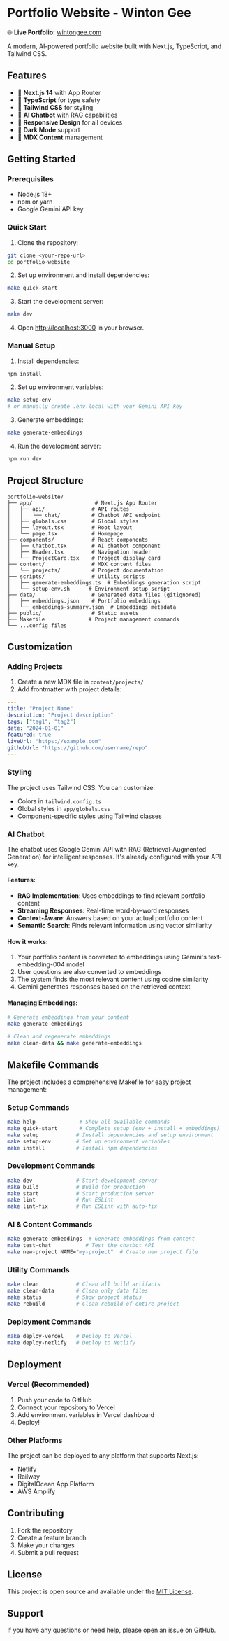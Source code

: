 # Portfolio Website - Winton Gee

🌐 **Live Portfolio:** [wintongee.com](https://wintongee.com)

A modern, AI-powered portfolio website built with Next.js, TypeScript, and Tailwind CSS.

## Features

- 🚀 **Next.js 14** with App Router
- 💎 **TypeScript** for type safety
- 🎨 **Tailwind CSS** for styling
- 🤖 **AI Chatbot** with RAG capabilities
- 📱 **Responsive Design** for all devices
- 🌙 **Dark Mode** support
- 📝 **MDX Content** management

## Getting Started

### Prerequisites

- Node.js 18+
- npm or yarn
- Google Gemini API key

### Quick Start

1. Clone the repository:

```bash
git clone <your-repo-url>
cd portfolio-website
```

2. Set up environment and install dependencies:

```bash
make quick-start
```

3. Start the development server:

```bash
make dev
```

4. Open [http://localhost:3000](http://localhost:3000) in your browser.

### Manual Setup

1. Install dependencies:

```bash
npm install
```

2. Set up environment variables:

```bash
make setup-env
# or manually create .env.local with your Gemini API key
```

3. Generate embeddings:

```bash
make generate-embeddings
```

4. Run the development server:

```bash
npm run dev
```

## Project Structure

```
portfolio-website/
├── app/                    # Next.js App Router
│   ├── api/               # API routes
│   │   └── chat/          # Chatbot API endpoint
│   ├── globals.css        # Global styles
│   ├── layout.tsx         # Root layout
│   └── page.tsx           # Homepage
├── components/            # React components
│   ├── Chatbot.tsx        # AI chatbot component
│   ├── Header.tsx         # Navigation header
│   └── ProjectCard.tsx    # Project display card
├── content/               # MDX content files
│   └── projects/          # Project documentation
├── scripts/               # Utility scripts
│   ├── generate-embeddings.ts  # Embeddings generation script
│   └── setup-env.sh      # Environment setup script
├── data/                  # Generated data files (gitignored)
│   ├── embeddings.json    # Portfolio embeddings
│   └── embeddings-summary.json  # Embeddings metadata
├── public/                # Static assets
├── Makefile              # Project management commands
└── ...config files
```

## Customization

### Adding Projects

1. Create a new MDX file in `content/projects/`
2. Add frontmatter with project details:

```yaml
---
title: "Project Name"
description: "Project description"
tags: ["tag1", "tag2"]
date: "2024-01-01"
featured: true
liveUrl: "https://example.com"
githubUrl: "https://github.com/username/repo"
---
```

### Styling

The project uses Tailwind CSS. You can customize:

- Colors in `tailwind.config.ts`
- Global styles in `app/globals.css`
- Component-specific styles using Tailwind classes

### AI Chatbot

The chatbot uses Google Gemini API with RAG (Retrieval-Augmented Generation) for intelligent responses. It's already configured with your API key.

#### Features:

- **RAG Implementation**: Uses embeddings to find relevant portfolio content
- **Streaming Responses**: Real-time word-by-word responses
- **Context-Aware**: Answers based on your actual portfolio content
- **Semantic Search**: Finds relevant information using vector similarity

#### How it works:

1. Your portfolio content is converted to embeddings using Gemini's text-embedding-004 model
2. User questions are also converted to embeddings
3. The system finds the most relevant content using cosine similarity
4. Gemini generates responses based on the retrieved context

#### Managing Embeddings:

```bash
# Generate embeddings from your content
make generate-embeddings

# Clean and regenerate embeddings
make clean-data && make generate-embeddings
```

## Makefile Commands

The project includes a comprehensive Makefile for easy project management:

### Setup Commands

```bash
make help              # Show all available commands
make quick-start       # Complete setup (env + install + embeddings)
make setup            # Install dependencies and setup environment
make setup-env        # Set up environment variables
make install          # Install npm dependencies
```

### Development Commands

```bash
make dev              # Start development server
make build            # Build for production
make start            # Start production server
make lint             # Run ESLint
make lint-fix         # Run ESLint with auto-fix
```

### AI & Content Commands

```bash
make generate-embeddings  # Generate embeddings from content
make test-chat           # Test the chatbot API
make new-project NAME="my-project"  # Create new project file
```

### Utility Commands

```bash
make clean            # Clean all build artifacts
make clean-data       # Clean only data files
make status           # Show project status
make rebuild          # Clean rebuild of entire project
```

### Deployment Commands

```bash
make deploy-vercel    # Deploy to Vercel
make deploy-netlify   # Deploy to Netlify
```

## Deployment

### Vercel (Recommended)

1. Push your code to GitHub
2. Connect your repository to Vercel
3. Add environment variables in Vercel dashboard
4. Deploy!

### Other Platforms

The project can be deployed to any platform that supports Next.js:

- Netlify
- Railway
- DigitalOcean App Platform
- AWS Amplify

## Contributing

1. Fork the repository
2. Create a feature branch
3. Make your changes
4. Submit a pull request

## License

This project is open source and available under the [MIT License](LICENSE).

## Support

If you have any questions or need help, please open an issue on GitHub.
